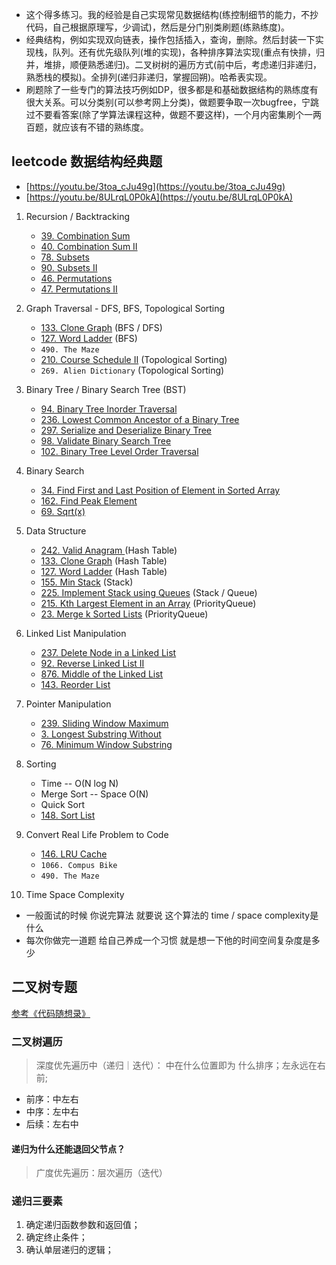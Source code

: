 - 这个得多练习。我的经验是自己实现常见数据结构(练控制细节的能力，不抄代码，自己根据原理写，少调试)，然后是分门别类刷题(练熟练度)。
- 经典结构，例如实现双向链表，操作包括插入，查询，删除。然后封装一下实现栈，队列。还有优先级队列(堆的实现)，各种排序算法实现(重点有快排，归并，堆排，顺便熟悉递归)。二叉树树的遍历方式(前中后，考虑递归非递归，熟悉栈的模拟)。全排列(递归非递归，掌握回朔)。哈希表实现。
- 刷题除了一些专门的算法技巧例如DP，很多都是和基础数据结构的熟练度有很大关系。可以分类别(可以参考网上分类)，做题要争取一次bugfree，宁跳过不要看答案(除了学算法课程这种，做题不要这样)，一个月内密集刷个一两百题，就应该有不错的熟练度。

## leetcode 数据结构经典题
   - [https://youtu.be/3toa_cJu49g](https://youtu.be/3toa_cJu49g)
   - [https://youtu.be/8ULrqL0P0kA](https://youtu.be/8ULrqL0P0kA)


1. Recursion / Backtracking
    - [39. Combination Sum](https://leetcode.cn/problems/combination-sum/)
    - [40. Combination Sum II](https://leetcode.cn/problems/combination-sum-ii/)
    - [78. Subsets ](https://leetcode.cn/problems/subsets/)
    - [90. Subsets II ](https://leetcode.cn/problems/subsets-ii)
    - [46. Permutations ](https://leetcode.cn/problems/permutations)
    - [47. Permutations II](https://leetcode.cn/problems/permutations-ii) 

2. Graph Traversal - DFS, BFS, Topological Sorting
    - [133. Clone Graph](https://leetcode.cn/problems/clone-graph) (BFS / DFS)
    - [127. Word Ladder](https://leetcode.cn/problems/word-ladder) (BFS)
    - `490. The Maze `
    - [210. Course Schedule II](https://leetcode.cn/problems/course-schedule-ii) (Topological Sorting)
    - `269. Alien Dictionary` (Topological Sorting)

3. Binary Tree / Binary Search Tree (BST)
    - [94. Binary Tree Inorder Traversal ](https://leetcode.cn/problems/binary-tree-inorder-traversal)
    - [236. Lowest Common Ancestor of a Binary Tree](https://leetcode.cn/problems/lowest-common-ancestor-of-a-binary-tree)
    - [297. Serialize and Deserialize Binary Tree ](https://leetcode.cn/problems/serialize-and-deserialize-binary-tree)
    - [98. Validate Binary Search Tree ](https://leetcode.cn/problems/validate-binary-search-tree)
    - [102. Binary Tree Level Order Traversal ](https://leetcode.cn/problems/binary-tree-level-order-traversal)
 
4. Binary Search
    - [34. Find First and Last Position of Element in Sorted Array](https://leetcode.cn/problems/find-first-and-last-position-of-element-in-sorted-array)
    - [162. Find Peak Element](https://leetcode.cn/problems/find-peak-element) 
    - [69. Sqrt(x)](https://leetcode.cn/problems/sqrtx)
  
5. Data Structure
    - [242. Valid Anagram ](https://leetcode.cn/problems/valid-anagram) (Hash Table)
    - [133. Clone Graph](https://leetcode.cn/problems/clone-graph)  (Hash Table)
    - [127. Word Ladder](https://leetcode.cn/problems/word-ladder) (Hash Table)
    - [155. Min Stack](https://leetcode.cn/problems/min-stack)  (Stack)
    - [225. Implement Stack using Queues](https://leetcode.cn/problems/implement-stack-using-queues) (Stack / Queue)
    - [215. Kth Largest Element in an Array](https://leetcode.cn/problems/kth-largest-element-in-an-array) (PriorityQueue)
    - [23. Merge k Sorted Lists](https://leetcode.cn/problems/merge-k-sorted-lists) (PriorityQueue)

6. Linked List Manipulation
    - [237. Delete Node in a Linked List](https://leetcode.cn/problems/delete-node-in-a-linked-list)
    - [92. Reverse Linked List II ](https://leetcode.cn/problems/reverse-linked-list-ii)
    - [876. Middle of the Linked List](https://leetcode.cn/problems/middle-of-the-linked-list) 
    - [143. Reorder List](https://leetcode.cn/problems/reorder-list)

7. Pointer Manipulation
    - [239. Sliding Window Maximum](https://leetcode.cn/problems/sliding-window-maximum) 
    - [3. Longest Substring Without](https://leetcode.cn/problems/longest-substring-without-repeating-characters) 
    - [76. Minimum Window Substring](https://leetcode.cn/problems/minimum-window-substring) 

8. Sorting
    - Time -- O(N log N)
    - Merge Sort -- Space O(N)
    - Quick Sort
    - [148. Sort List](https://leetcode.cn/problems/sort-list)

9. Convert Real Life Problem to Code
   - [146. LRU Cache](https://leetcode.cn/problems/lru-cache)
   - `1066. Compus Bike`
   - `490. The Maze`

10. Time Space Complexity
   - 一般面试的时候 你说完算法 就要说 这个算法的 time / space complexity是什么
   - 每次你做完一道题 给自己养成一个习惯 就是想一下他的时间空间复杂度是多少

## 二叉树专题

[参考《代码随想录》](https://www.programmercarl.com/%E4%BA%8C%E5%8F%89%E6%A0%91%E7%90%86%E8%AE%BA%E5%9F%BA%E7%A1%80.html)

### 二叉树遍历

> 深度优先遍历中（递归｜迭代）：
> 中在什么位置即为 什么排序；左永远在右前;
- 前序：中左右
- 中序：左中右
- 后续：左右中

#### 递归为什么还能退回父节点？

> 广度优先遍历：层次遍历（迭代）

### 递归三要素
1. 确定递归函数参数和返回值；
2. 确定终止条件；
3. 确认单层递归的逻辑；

